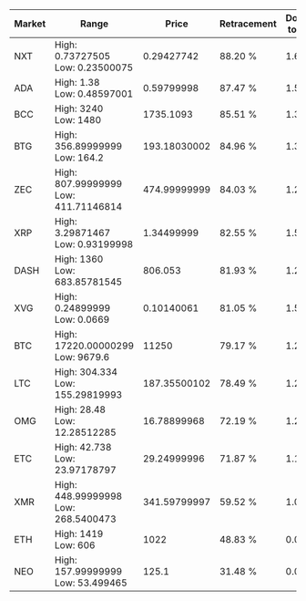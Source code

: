 | Market | Range | Price| Retracement | Doubles to 50% |
| --- | --- | --- | --- | --- |
| NXT | High: 0.73727505<br />Low: 0.23500075 | 0.29427742 | 88.20 % | 1.65 |
| ADA | High: 1.38<br />Low: 0.48597001 | 0.59799998 | 87.47 % | 1.56 |
| BCC | High: 3240<br />Low: 1480 | 1735.1093 | 85.51 % | 1.36 |
| BTG | High: 356.89999999<br />Low: 164.2 | 193.18030002 | 84.96 % | 1.35 |
| ZEC | High: 807.99999999<br />Low: 411.71146814 | 474.99999999 | 84.03 % | 1.28 |
| XRP | High: 3.29871467<br />Low: 0.93199998 | 1.34499999 | 82.55 % | 1.57 |
| DASH | High: 1360<br />Low: 683.85781545 | 806.053 | 81.93 % | 1.27 |
| XVG | High: 0.24899999<br />Low: 0.0669 | 0.10140061 | 81.05 % | 1.56 |
| BTC | High: 17220.00000299<br />Low: 9679.6 | 11250 | 79.17 % | 1.20 |
| LTC | High: 304.334<br />Low: 155.29819993 | 187.35500102 | 78.49 % | 1.23 |
| OMG | High: 28.48<br />Low: 12.28512285 | 16.78899968 | 72.19 % | 1.21 |
| ETC | High: 42.738<br />Low: 23.97178797 | 29.24999996 | 71.87 % | 1.14 |
| XMR | High: 448.99999998<br />Low: 268.5400473 | 341.59799997 | 59.52 % | 1.05 |
| ETH | High: 1419<br />Low: 606 | 1022 | 48.83 % | 0.00 |
| NEO | High: 157.99999999<br />Low: 53.499465 | 125.1 | 31.48 % | 0.00 |
